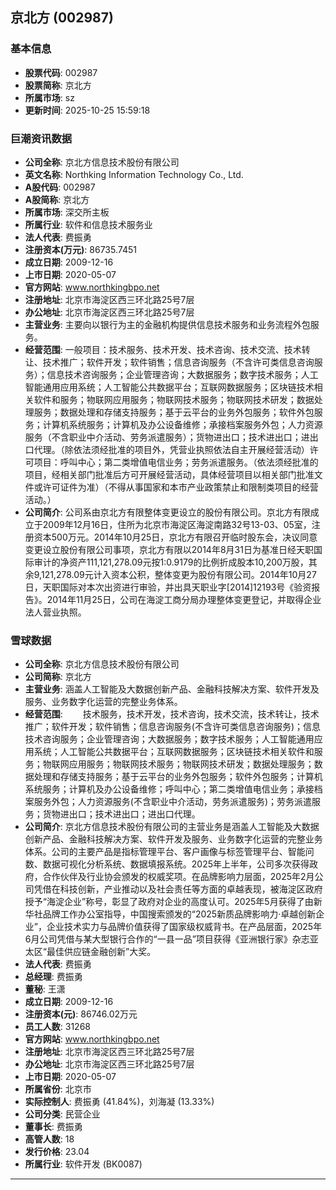 ## 京北方 (002987)

### 基本信息

- **股票代码**: 002987
- **股票简称**: 京北方
- **所属市场**: sz
- **更新时间**: 2025-10-25 15:59:18

### 巨潮资讯数据

- **公司全称**: 京北方信息技术股份有限公司
- **英文名称**: Northking Information Technology Co., Ltd.
- **A股代码**: 002987
- **A股简称**: 京北方
- **所属市场**: 深交所主板
- **所属行业**: 软件和信息技术服务业
- **法人代表**: 费振勇
- **注册资本(万元)**: 86735.7451
- **成立日期**: 2009-12-16
- **上市日期**: 2020-05-07
- **官方网站**: www.northkingbpo.net
- **注册地址**: 北京市海淀区西三环北路25号7层
- **办公地址**: 北京市海淀区西三环北路25号7层
- **主营业务**: 主要向以银行为主的金融机构提供信息技术服务和业务流程外包服务。
- **经营范围**: 一般项目：技术服务、技术开发、技术咨询、技术交流、技术转让、技术推广；软件开发；软件销售；信息咨询服务（不含许可类信息咨询服务）；信息技术咨询服务；企业管理咨询；大数据服务；数字技术服务；人工智能通用应用系统；人工智能公共数据平台；互联网数据服务；区块链技术相关软件和服务；物联网应用服务；物联网技术服务；物联网技术研发；数据处理服务；数据处理和存储支持服务；基于云平台的业务外包服务；软件外包服务；计算机系统服务；计算机及办公设备维修；承接档案服务外包；人力资源服务（不含职业中介活动、劳务派遣服务）；货物进出口；技术进出口；进出口代理。（除依法须经批准的项目外，凭营业执照依法自主开展经营活动）许可项目：呼叫中心；第二类增值电信业务；劳务派遣服务。（依法须经批准的项目，经相关部门批准后方可开展经营活动，具体经营项目以相关部门批准文件或许可证件为准）（不得从事国家和本市产业政策禁止和限制类项目的经营活动。）
- **公司简介**: 公司系由京北方有限整体变更设立的股份有限公司。京北方有限成立于2009年12月16日，住所为北京市海淀区海淀南路32号13-03、05室，注册资本500万元。2014年10月25日，京北方有限召开临时股东会，决议同意变更设立股份有限公司事项，京北方有限以2014年8月31日为基准日经天职国际审计的净资产111,121,278.09元按1:0.9179的比例折成股本10,200万股，其余9,121,278.09元计入资本公积，整体变更为股份有限公司。2014年10月27日，天职国际对本次出资进行审验，并出具天职业字[2014]12193号《验资报告》。2014年11月25日，公司在海淀工商分局办理整体变更登记，并取得企业法人营业执照。

### 雪球数据

- **公司全称**: 京北方信息技术股份有限公司
- **公司简称**: 京北方
- **主营业务**: 涵盖人工智能及大数据创新产品、金融科技解决方案、软件开发及服务、业务数字化运营的完整业务体系。
- **经营范围**: 　　技术服务，技术开发，技术咨询，技术交流，技术转让，技术推广；软件开发；软件销售；信息咨询服务(不含许可类信息咨询服务)；信息技术咨询服务；企业管理咨询；大数据服务；数字技术服务；人工智能通用应用系统；人工智能公共数据平台；互联网数据服务；区块链技术相关软件和服务；物联网应用服务；物联网技术服务；物联网技术研发；数据处理服务；数据处理和存储支持服务；基于云平台的业务外包服务；软件外包服务；计算机系统服务；计算机及办公设备维修；呼叫中心；第二类增值电信业务；承接档案服务外包；人力资源服务(不含职业中介活动，劳务派遣服务)；劳务派遣服务；货物进出口；技术进出口；进出口代理。
- **公司简介**: 京北方信息技术股份有限公司的主营业务是涵盖人工智能及大数据创新产品、金融科技解决方案、软件开发及服务、业务数字化运营的完整业务体系。公司的主要产品是指标管理平台、客户画像与标签管理平台、智能问数、数据可视化分析系统、数据填报系统。2025年上半年，公司多次获得政府，合作伙伴及行业协会颁发的权威奖项。在品牌影响力层面，2025年2月公司凭借在科技创新，产业推动以及社会责任等方面的卓越表现，被海淀区政府授予“海淀企业”称号，彰显了政府对企业的高度认可。2025年5月获得了由新华社品牌工作办公室指导，中国搜索颁发的“2025新质品牌影响力·卓越创新企业”，企业技术实力与品牌价值获得了国家级权威背书。在产品层面，2025年6月公司凭借与某大型银行合作的“一县一品”项目获得《亚洲银行家》杂志亚太区“最佳供应链金融创新”大奖。
- **法人代表**: 费振勇
- **总经理**: 费振勇
- **董秘**: 王潇
- **成立日期**: 2009-12-16
- **注册资本(元)**: 86746.02万元
- **员工人数**: 31268
- **官方网站**: www.northkingbpo.net
- **注册地址**: 北京市海淀区西三环北路25号7层
- **办公地址**: 北京市海淀区西三环北路25号7层
- **上市日期**: 2020-05-07
- **所属省份**: 北京市
- **实际控制人**: 费振勇 (41.84%)，刘海凝 (13.33%)
- **公司分类**: 民营企业
- **董事长**: 费振勇
- **高管人数**: 18
- **发行价格**: 23.04
- **所属行业**: 软件开发 (BK0087)

---